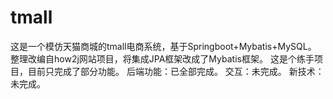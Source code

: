 # tmall
这是一个模仿天猫商城的tmall电商系统，基于Springboot+Mybatis+MySQL。
整理改编自how2j网站项目，将集成JPA框架改成了Mybatis框架。
这是个练手项目，目前只完成了部分功能。
后端功能：已全部完成。
交互：未完成。
新技术：未完成。
